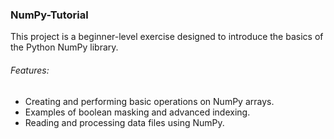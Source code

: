 ### NumPy-Tutorial
This project is a beginner-level exercise designed to introduce the basics of the Python NumPy library.
###### Features:
- Creating and performing basic operations on NumPy arrays.  
- Examples of boolean masking and advanced indexing.  
- Reading and processing data files using NumPy.

